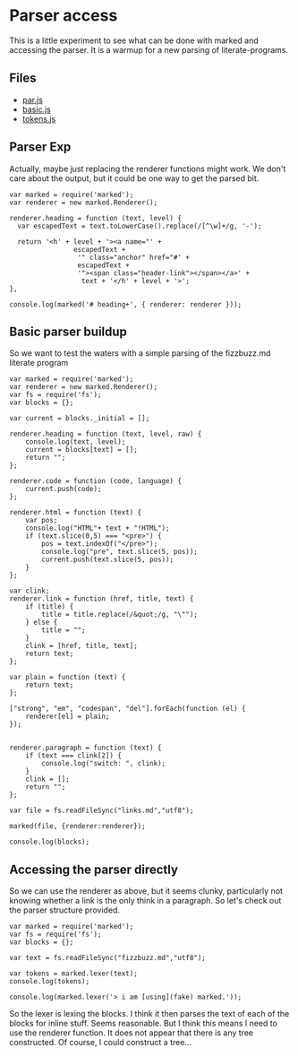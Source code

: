 # Parser access

This is a little experiment to see what can be done with marked and accessing the parser. It is a warmup for a new parsing of literate-programs. 

## Files

* [par.js](#parser-exp "save: |jshint ")
* [basic.js](#basic-parser-buildup "save : |jshint")
* [tokens.js](#accessing-the-parser-directly "save: |jshint")

## Parser Exp

Actually, maybe just replacing the renderer functions might work. We don't care about the output, but it could be one way to get the parsed bit. 

    var marked = require('marked');
    var renderer = new marked.Renderer();

    renderer.heading = function (text, level) {
      var escapedText = text.toLowerCase().replace(/[^\w]+/g, '-');

      return '<h' + level + '><a name="' +
                    escapedText +
                     '" class="anchor" href="#' +
                     escapedText +
                     '"><span class="header-link"></span></a>' +
                      text + '</h' + level + '>';
    },

    console.log(marked('# heading+', { renderer: renderer }));

## Basic parser buildup

So we want to test the waters with a simple parsing of the fizzbuzz.md literate program

    var marked = require('marked');
    var renderer = new marked.Renderer();
    var fs = require('fs');
    var blocks = {};

    var current = blocks._initial = [];

    renderer.heading = function (text, level, raw) {
        console.log(text, level);
        current = blocks[text] = [];
        return "";
    };

    renderer.code = function (code, language) {
        current.push(code);
    };

    renderer.html = function (text) {
        var pos;
        console.log("HTML"+ text + "!HTML"); 
        if (text.slice(0,5) === "<pre>") {
            pos = text.indexOf("</pre>");
            console.log("pre", text.slice(5, pos));
            current.push(text.slice(5, pos));
        }
    };

    var clink; 
    renderer.link = function (href, title, text) {
        if (title) {
            title = title.replace(/&quot;/g, "\"");
        } else {
            title = "";
        }
        clink = [href, title, text];
        return text;
    };

    var plain = function (text) {
        return text;
    }; 

    ["strong", "em", "codespan", "del"].forEach(function (el) {
        renderer[el] = plain;
    });


    renderer.paragraph = function (text) {
        if (text === clink[2]) {
            console.log("switch: ", clink);
        }
        clink = [];
        return "";
    };

    var file = fs.readFileSync("links.md","utf8");

    marked(file, {renderer:renderer});

    console.log(blocks);

## Accessing the parser directly

So we can use the renderer as above, but it seems clunky, particularly not knowing whether a link is the only think in a paragraph. So let's check out the parser structure provided. 

    var marked = require('marked');
    var fs = require('fs');
    var blocks = {};

    var text = fs.readFileSync("fizzbuzz.md","utf8");

    var tokens = marked.lexer(text);
    console.log(tokens);

    console.log(marked.lexer('> i am [using](fake) marked.'));

So the lexer is lexing the blocks. I think it then parses the text of each of the blocks for inline stuff. Seems reasonable. But I think this means I need to use the renderer function. It does not appear that there is any tree constructed. Of course, I could construct a tree...
